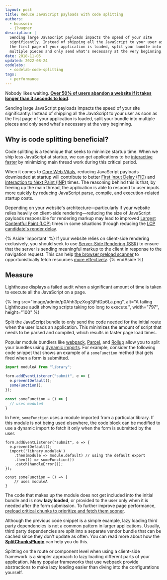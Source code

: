 ```yaml
---
layout: post
title: Reduce JavaScript payloads with code splitting
authors:
  - houssein
  - jlwagner
description: |
  Sending large JavaScript payloads impacts the speed of your site
  significantly. Instead of shipping all the JavaScript to your user as soon as
  the first page of your application is loaded, split your bundle into
  multiple pieces and only send what's necessary at the very beginning.
date: 2018-11-05
updated: 2022-08-24
codelabs:
  - codelab-code-splitting
tags:
  - performance
---
```


Nobody likes waiting.
**[Over 50% of users abandon a website if it takes longer than 3 seconds to load](https://www.thinkwithgoogle.com/intl/en-154/insights-inspiration/research-data/need-mobile-speed-how-mobile-latency-impacts-publisher-revenue/)**.

Sending large JavaScript payloads impacts the speed of your site
significantly. Instead of shipping all the JavaScript to your user as soon as
the first page of your application is loaded, split your bundle into
multiple pieces and only send what's necessary at the very beginning.

## Why is code splitting beneficial?

Code splitting is a technique that seeks to minimize startup time. When we ship less JavaScript at startup, we can get applications to be [interactive faster](/tti/) by minimizing main thread work during this critical period.

When it comes to [Core Web Vitals](/vitals/), reducing JavaScript payloads downloaded at startup will contribute to better [First Input Delay (FID)](/fid/) and [Interaction to Next Paint (INP)](/inp/) times. The reasoning behind this is that, by freeing up the main thread, the application is able to respond to user inputs more quickly by reducing JavaScript parse, compile, and execution-related startup costs.

Depending on your website's architecture&mdash;particularly if your website relies heavily on client-side rendering&mdash;reducing the size of JavaScript payloads responsible for rendering markup may lead to improved [Largest Contentful Paint (LCP)](/lcp/) times in some situations through reducing the [LCP candidate's render delay](/optimize-lcp/#2-eliminate-element-render-delay).

{% Aside 'important' %}
If your website relies on client-side rendering exclusively, you should seek to use [Server-Side Rendering (SSR)](/rendering-on-the-web/#server-rendering) to ensure that the server is sending meaningful markup to the client in response to the navigation request. This can help [the browser preload scanner](/preload-scanner/) to opportunistically fetch resources [more effectively](/preload-scanner/#rendering-markup-with-client-side-javascript).
{% endAside %}

## Measure

Lighthouse displays a failed audit when a significant amount of time is taken to
execute all the JavaScript on a page.

{% Img src="image/admin/p0Ahh3pzXog3jPdDp6La.png", alt="A failing Lighthouse audit showing scripts taking too long to execute.", width="797", height="100" %}

Split the JavaScript bundle to only send the code needed for the initial route when the
user loads an application. This minimizes the amount of script that needs to be
parsed and compiled, which results in faster page load times.

Popular module bundlers like [webpack](https://webpack.js.org/guides/code-splitting/),
[Parcel](https://parceljs.org/code_splitting.html), and
[Rollup](https://rollupjs.org/guide/en#dynamic-import) allow you to split your
bundles using [dynamic imports](https://v8.dev/features/dynamic-import).
For example, consider the following code snippet that shows an example of a
`someFunction` method that gets fired when a form is submitted.

```js
import moduleA from "library";

form.addEventListener("submit", e => {
  e.preventDefault();
  someFunction();
});

const someFunction = () => {
  // uses moduleA
}
```

In here, `someFunction` uses a module imported from a particular library. If
this module is not being used elsewhere, the code block can be modified to use a
dynamic import to fetch it only when the form is submitted by the user.

```js/2-5
form.addEventListener("submit", e => {
  e.preventDefault();
  import('library.moduleA')
    .then(module => module.default) // using the default export
    .then(() => someFunction())
    .catch(handleError());
});

const someFunction = () => {
    // uses moduleA
}
```

The code that makes up the module does not get included into the initial bundle
and is now **lazy loaded**, or provided to the user only when it is needed after
the form submission. To further improve page performance, [preload critical chunks to prioritize and fetch them sooner](/preload-critical-assets).

Although the previous code snippet is a simple example, lazy loading third party
dependencies is not a common pattern in larger applications. Usually, third
party dependencies are split into a separate vendor bundle that can be cached
since they don't update as often. You can read more about how the
[**SplitChunksPlugin**](https://webpack.js.org/plugins/split-chunks-plugin/) can
help you do this.

Splitting on the route or component level when using a client-side framework is
a simpler approach to lazy loading different parts of your application. Many
popular frameworks that use webpack provide abstractions to make lazy loading
easier than diving into the configurations yourself.
